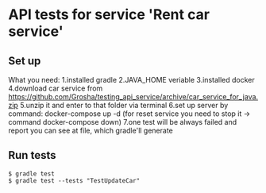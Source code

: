 # API tests for service 'Rent car service'

## Set up
What you need:
1.installed gradle
2.JAVA_HOME veriable
3.installed docker
4.download car service from https://github.com/Grosha/testing_api_service/archive/car_service_for_java.zip
5.unzip it and enter to that folder via terminal
6.set up server by command: docker-compose up -d (for reset service you need to stop it -> command docker-compose down)
7.one test will be always failed and report you can see at file, which gradle'll generate

## Run tests
```
$ gradle test
$ gradle test --tests "TestUpdateCar"

```